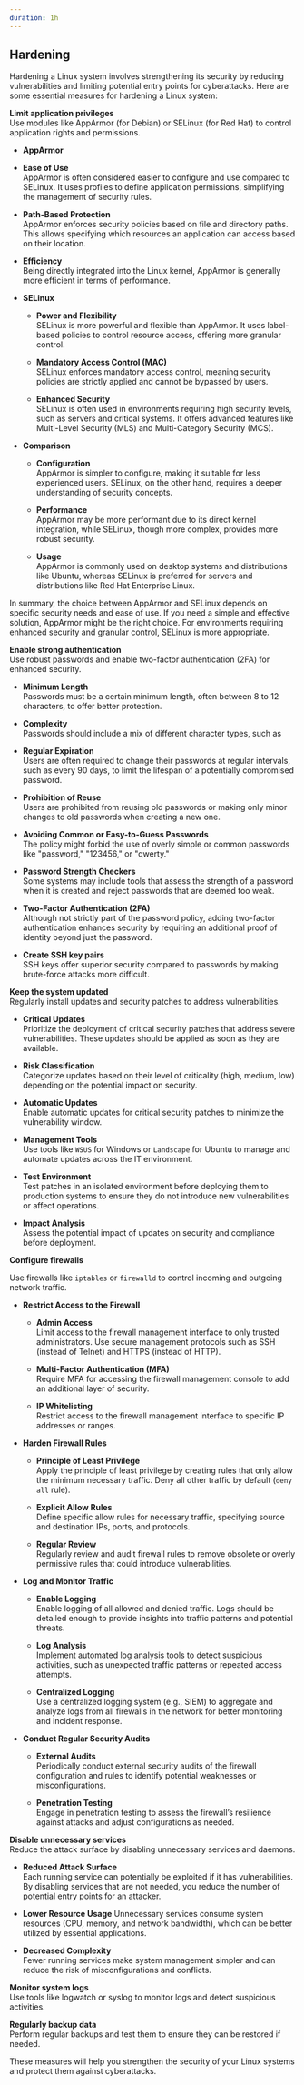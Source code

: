 ```yaml
---
duration: 1h
---
```

## Hardening
 
Hardening a Linux system involves strengthening its security by reducing vulnerabilities and limiting potential entry points for cyberattacks. Here are some essential measures for hardening a Linux system:

**Limit application privileges**  
    Use modules like AppArmor (for Debian) or SELinux (for Red Hat) to control application rights and permissions.

- **AppArmor**

 - **Ease of Use**  
      AppArmor is often considered easier to configure and use compared to SELinux. It uses profiles to define application permissions, simplifying the management of security rules.

  - **Path-Based Protection**  
      AppArmor enforces security policies based on file and directory paths. This allows specifying which resources an application can access based on their location.

  - **Efficiency**  
      Being directly integrated into the Linux kernel, AppArmor is generally more efficient in terms of performance.

- **SELinux**

  - **Power and Flexibility**  
      SELinux is more powerful and flexible than AppArmor. It uses label-based policies to control resource access, offering more granular control.

  - **Mandatory Access Control (MAC)**  
      SELinux enforces mandatory access control, meaning security policies are strictly applied and cannot be bypassed by users.

  - **Enhanced Security**  
      SELinux is often used in environments requiring high security levels, such as servers and critical systems. It offers advanced features like Multi-Level Security (MLS) and Multi-Category Security (MCS).

- **Comparison**

  - **Configuration**  
      AppArmor is simpler to configure, making it suitable for less experienced users. SELinux, on the other hand, requires a deeper understanding of security concepts.

  - **Performance**  
      AppArmor may be more performant due to its direct kernel integration, while SELinux, though more complex, provides more robust security.

  - **Usage**  
      AppArmor is commonly used on desktop systems and distributions like Ubuntu, whereas SELinux is preferred for servers and distributions like Red Hat Enterprise Linux.

In summary, the choice between AppArmor and SELinux depends on specific security needs and ease of use. If you need a simple and effective solution, AppArmor might be the right choice. For environments requiring enhanced security and granular control, SELinux is more appropriate.

**Enable strong authentication**  
  Use robust passwords and enable two-factor authentication (2FA) for enhanced security.
  
  - **Minimum Length**  
    Passwords must be a certain minimum length, often between 8 to 12 characters, to offer better protection.

  - **Complexity**  
    Passwords should include a mix of different character types, such as

  - **Regular Expiration**  
    Users are often required to change their passwords at regular intervals, such as every 90 days, to limit the lifespan of a potentially compromised password.

  - **Prohibition of Reuse**  
   Users are prohibited from reusing old passwords or making only minor changes to old passwords when creating a new one.

  - **Avoiding Common or Easy-to-Guess Passwords**  
    The policy might forbid the use of overly simple or common passwords like "password," "123456," or "qwerty."

  - **Password Strength Checkers**  
    Some systems may include tools that assess the strength of a password when it is created and reject passwords that are deemed too weak.

  - **Two-Factor Authentication (2FA)**  
    Although not strictly part of the password policy, adding two-factor authentication enhances security by requiring an additional proof of identity beyond just the password.

  - **Create SSH key pairs**  
    SSH keys offer superior security compared to passwords by making brute-force attacks more difficult.

**Keep the system updated**  
  Regularly install updates and security patches to address vulnerabilities.
 - **Critical Updates**  
    Prioritize the deployment of critical security patches that address severe vulnerabilities. These updates should be applied as soon as they are available.

 - **Risk Classification**  
    Categorize updates based on their level of criticality (high, medium, low) depending on the potential impact on security.

 - **Automatic Updates**  
    Enable automatic updates for critical security patches to minimize the vulnerability window.
 
 - **Management Tools**  
   Use tools like `WSUS` for Windows or `Landscape` for Ubuntu to manage and automate updates across the IT environment.

 - **Test Environment**  
    Test patches in an isolated environment before deploying them to production systems to ensure they do not introduce new vulnerabilities or affect operations.

 - **Impact Analysis**  
    Assess the potential impact of updates on security and compliance before deployment.


**Configure firewalls**  

  Use firewalls like `iptables` or `firewalld` to control incoming and outgoing network traffic.

 - **Restrict Access to the Firewall**  

   - **Admin Access**  
    Limit access to the firewall management interface to only trusted administrators. Use secure management protocols such as SSH (instead of Telnet) and HTTPS (instead of HTTP).

   - **Multi-Factor Authentication (MFA)**  
    Require MFA for accessing the firewall management console to add an additional layer of security.

   - **IP Whitelisting**  
    Restrict access to the firewall management interface to specific IP addresses or ranges.

 - **Harden Firewall Rules**  

   - **Principle of Least Privilege**  
    Apply the principle of least privilege by creating rules that only allow the minimum necessary traffic. Deny all other traffic by default (`deny all` rule).

   - **Explicit Allow Rules**  
    Define specific allow rules for necessary traffic, specifying source and destination IPs, ports, and protocols.

   - **Regular Review**  
    Regularly review and audit firewall rules to remove obsolete or overly permissive rules that could introduce vulnerabilities.

 - **Log and Monitor Traffic**  
  
   - **Enable Logging**  
    Enable logging of all allowed and denied traffic. Logs should be detailed enough to provide insights into traffic patterns and potential threats.
  
   - **Log Analysis**  
    Implement automated log analysis tools to detect suspicious activities, such as unexpected traffic patterns or repeated access attempts.

   - **Centralized Logging**  
    Use a centralized logging system (e.g., SIEM) to aggregate and analyze logs from all firewalls in the network for better monitoring and incident response.

 - **Conduct Regular Security Audits**   
  
   - **External Audits**  
     Periodically conduct external security audits of the firewall configuration and rules to identify potential weaknesses or misconfigurations.
  
   - **Penetration Testing**  
    Engage in penetration testing to assess the firewall’s resilience against attacks and adjust configurations as needed.

**Disable unnecessary services**  
  Reduce the attack surface by disabling unnecessary services and daemons.

- **Reduced Attack Surface**  
  Each running service can potentially be exploited if it has vulnerabilities. By disabling services that are not needed, you reduce the number of potential entry points for an attacker.

- **Lower Resource Usage** 
  Unnecessary services consume system resources (CPU, memory, and network bandwidth), which can be better utilized by essential applications.

- **Decreased Complexity**  
  Fewer running services make system management simpler and can reduce the risk of misconfigurations and conflicts.

**Monitor system logs**  
  Use tools like logwatch or syslog to monitor logs and detect suspicious activities.

**Regularly backup data**  
Perform regular backups and test them to ensure they can be restored if needed.

These measures will help you strengthen the security of your Linux systems and protect them against cyberattacks.

